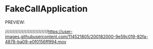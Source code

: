 # FakeCallApplication

PREVIEW:

////////////////////////////https://user-images.githubusercontent.com/114521805/200182000-9e59c019-82fa-4878-ba09-e0f0156ff994.mov



